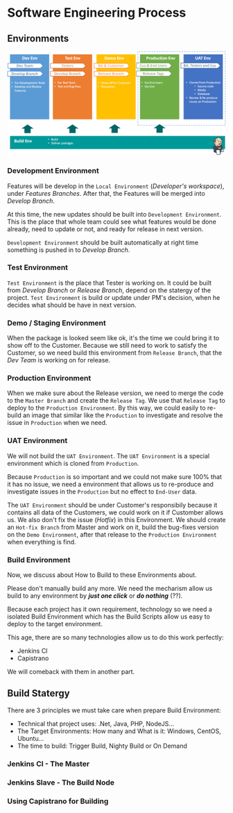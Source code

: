 # Software Engineering Process

## Environments

![alt text]( ./imgs/target-environments.png "Target Environments")

### Development Environment

Features will be develop in the `Local Environment` (_Developer's workspace_), under _Features Branches_.
After that, the Features will be merged into _Develop Branch_.

At this time, the new updates should be built into `Development Environment`. This is the place that whole team could see what features would be done already, need to update or not, and ready for release in next version.

`Development Environment` should be built automatically at right time something is pushed in to _Develop Branch_.

### Test Environment

`Test Environment` is the place that Tester is working on. It could be built from _Develop Branch_ or _Release Branch_, depend on the statergy of the project.
`Test Environment` is build or update under PM's decision, when he decides what should be have in next version.

### Demo / Staging Environment

When the package is looked seem like ok, it's the time we could bring it to show off to the Customer.
Because we still need to work to satisfy the Customer, so we need build this environment from `Release Branch`, that the _Dev Team_ is working on for release.

### Production Environment

When we make sure about the Release version, we need to merge the code to the `Master Branch` and create the `Release Tag`.
We use that `Release Tag` to deploy to the `Production Environment`. By this way, we could easily to re-build an image that similar like the `Production` to investigate and resolve the issue in `Production` when we need.

### UAT Environment

We will not build the `UAT Environment`.
The `UAT Environment` is a special environment which is cloned from `Production`.

Because `Production` is so important and we could not make sure 100% that it has no issue, we need a environment that allows us to re-produce and investigate issues in the `Production` but no effect to `End-User` data.

The `UAT Environment` should be under Customer's responsibily because it contains all data of the Customers, we could work on it if Customber allows us.
We also don't fix the issue (_Hotfix_) in this Environment. We should create an `Hot-fix Branch` from Master and work on it, build the bug-fixes version on the `Demo Environment`, after that release to the `Production Environment` when everything is find.

### Build Environment

Now, we discuss about How to Build to these Environments about.

Please don't manually build any more. We need the mecharism allow us build to any environment by **_just one click_** or **_do nothing_** (??).

Because each project has it own requirement, technology so we need a isolated Build Environment which has the Build Scripts allow us easy to deploy to the target environment.

This age, there are so many technologies allow us to do this work perfectly:

- Jenkins CI
- Capistrano

We will comeback with them in another part.

## Build Statergy

There are 3 principles we must take care when prepare Build Environment:

- Technical that project uses: .Net, Java, PHP, NodeJS...
- The Target Environments: How many and What is it: Windows, CentOS, Ubuntu...
- The time to build: Trigger Build, Nighty Build or On Demand

### Jenkins CI - The Master

### Jenkins Slave - The Build Node

### Using Capistrano for Building


